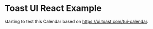# Toast UI React Example

starting to test this Calendar based on https://ui.toast.com/tui-calendar.
